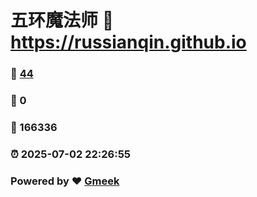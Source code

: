 # 五环魔法师 :link: https://russianqin.github.io 
### :page_facing_up: [44](https://russianqin.github.io/tag.html) 
### :speech_balloon: 0 
### :hibiscus: 166336 
### :alarm_clock: 2025-07-02 22:26:55 
### Powered by :heart: [Gmeek](https://github.com/Meekdai/Gmeek)
